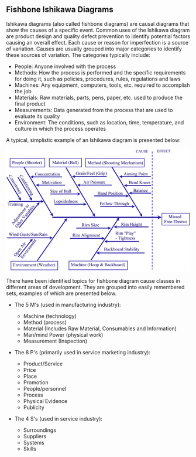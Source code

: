 
Fishbone Ishikawa Diagrams
--------------------------

Ishikawa diagrams (also called fishbone diagrams) are causal diagrams that show
the causes of a specific event. Common uses of the Ishikawa diagram are product
design and quality defect prevention to identify potential factors causing an
overall effect. Each cause or reason for imperfection is a source of variation.
Causes are usually grouped into major categories to identify these sources of
variation. The categories typically include:

* People: Anyone involved with the process
* Methods: How the process is performed and the specific requirements for doing
it, such as policies, procedures, rules, regulations and laws
* Machines: Any equipment, computers, tools, etc. required to accomplish the job
* Materials: Raw materials, parts, pens, paper, etc. used to produce the final
product
* Measurements: Data generated from the process that are used to evaluate its
quality
* Environment: The conditions, such as location, time, temperature, and culture
in which the process operates

A typical, simplistic example of an Ishikawa diagram is presented below:

![](images/FishBoneDiagram.gif "Basketball Free-Throws Fish Bone Diagram")

There have been identified topics for fishbone diagram cause classes in
different areas of development. They are grouped into easily remembered sets,
examples of which are presented below.

* The 5 M's (used in manufacturing industry):
    - Machine (technology)
    - Method (process)
    - Material (Includes Raw Material, Consumables and Information)
    - Man/mind Power (physical work)
    - Measurement (Inspection)

* The 8 P's (primarily used in service marketing industry):
    - Product/Service
    - Price
    - Place
    - Promotion
    - People/personnel
    - Process
    - Physical Evidence
    - Publicity

* The 4 S's (used in service industry):
    - Surroundings
    - Suppliers
    - Systems
    - Skills



